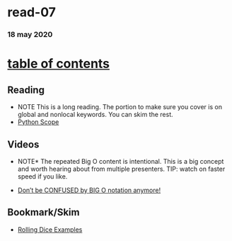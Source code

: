 # read-07
### 18 may 2020
# [table of contents](https://h-griffin.github.io/reading-notes-401/)

## Reading
- NOTE This is a long reading. The portion to make sure you cover is on global and nonlocal keywords. You can skim the rest.
- [Python Scope](https://realpython.com/python-scope-legb-rule/)

## Videos
- NOTE* The repeated Big O content is intentional. This is a big concept and worth hearing about from multiple presenters. TIP: watch on faster speed if you like.

- [Don’t be CONFUSED by BIG O notation anymore!](https://www.youtube.com/watch?v=5Uqawfl0VHQ)

## Bookmark/Skim
- [Rolling Dice Examples](https://artofproblemsolving.com/wiki/index.php/Basic_Programming_With_Python#Program_Example_1_3)